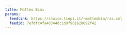 ```yaml
---
title: Matteo Bini
params:
  feedlink: https://choice.tiepi.it/~matteobin/rss.xml
  feedid: 7efdfc4fa40344dc1d9f901620692f42
---
```

